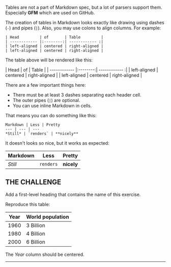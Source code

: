 Tables are not a part of Markdown spec, but a lot of parsers support them. Especially **GFM** which are used on GitHub.

The creation of tables in Markdown looks exactly like drawing using dashes (`-`) and pipes (`|`). Also, you may use colons to align columns. For example:

    | Head         | of       | Table         |
    | ------------ |:--------:| ------------ :|
    | left-aligned | centered | right-aligned |
    | left-aligned | centered | right-aligned |

The table above will be rendered like this:

| Head         | of       | Table         |
| ------------ |:--------:| ------------ :|
| left-aligned | centered | right-aligned |
| left-aligned | centered | right-aligned |

There are a few important things here:

* There must be at least 3 dashes separating each header cell.
* The outer pipes (`|`) are optional.
* You can use inline Markdown in cells.

That means you can do something like this:

    Markdown | Less | Pretty
    --- | --- | ---
    *Still* | `renders` | **nicely**

It doesn't looks so nice, but it works as expected:

Markdown | Less | Pretty
--- | --- | ---
*Still* | `renders` | **nicely**

## THE CHALLENGE

Add a first-level heading that contains the name of this exercise.

Reproduce this table:

| Year | World population |
| :--: | ---------------- |
| 1960 | 3 Billion        |
| 1980 | 4 Billion        |
| 2000 | 6 Billion        |

The _Year_ column should be centered.

---
